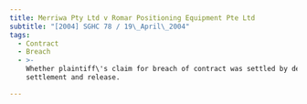 ```yaml
---
title: Merriwa Pty Ltd v Romar Positioning Equipment Pte Ltd
subtitle: "[2004] SGHC 78 / 19\_April\_2004"
tags:
  - Contract
  - Breach
  - >-
    Whether plaintiff\'s claim for breach of contract was settled by deed of
    settlement and release.

---
```


